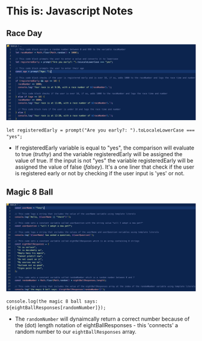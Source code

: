 # This is: Javascript Notes

## Race Day

![](images/raceDayNotes.png)

`let registeredEarly = prompt("Are you early?: ").toLocaleLowerCase === "yes";`

- If registeredEarly variable is equal to "yes", the comparison will evaluate to true (*truthy*) and the variable registeredEarly will be assigned the value of true. If the input is not "yes" the variable registeredEarly will be assigned the value of false (*falsey*). It's a one liner that check if the user is registered early or not by checking if the user input is 'yes' or not.

## Magic 8 Ball

![](images/magic8Ball.png)

`console.log(the magic 8 ball says: ${eightBallResponses[randomNumber]});`

- The `randomNumber` will dynaimcally return a correct number because of the (dot) length notation of eightBallResponses - this 'connects' a random number to our `eightBallResponses` array. 
